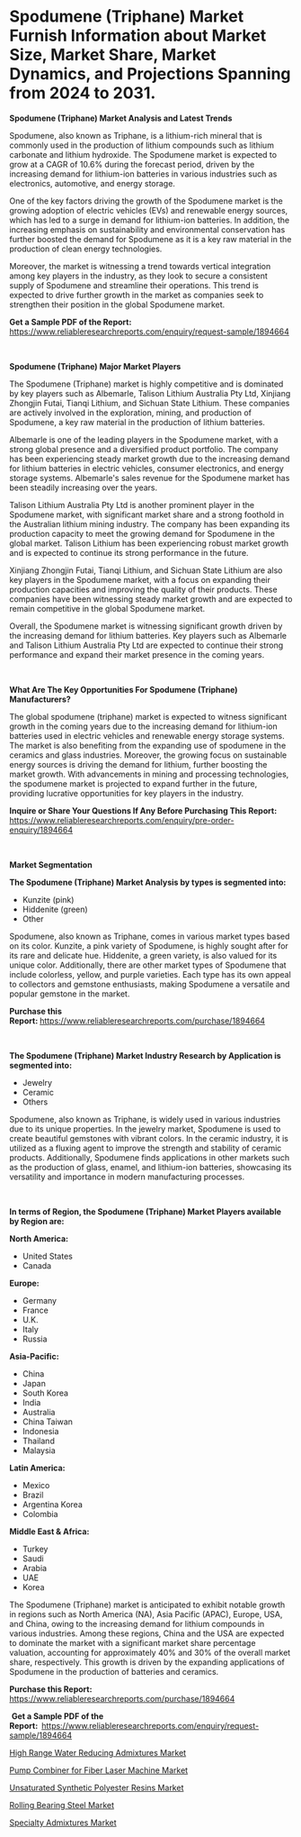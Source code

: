 <p><h1>Spodumene (Triphane) Market Furnish Information about Market Size, Market Share, Market Dynamics, and Projections Spanning from 2024 to 2031.</h1></p><p><strong>Spodumene (Triphane) Market Analysis and Latest Trends</strong></p>
<p><p>Spodumene, also known as Triphane, is a lithium-rich mineral that is commonly used in the production of lithium compounds such as lithium carbonate and lithium hydroxide. The Spodumene market is expected to grow at a CAGR of 10.6% during the forecast period, driven by the increasing demand for lithium-ion batteries in various industries such as electronics, automotive, and energy storage.</p><p>One of the key factors driving the growth of the Spodumene market is the growing adoption of electric vehicles (EVs) and renewable energy sources, which has led to a surge in demand for lithium-ion batteries. In addition, the increasing emphasis on sustainability and environmental conservation has further boosted the demand for Spodumene as it is a key raw material in the production of clean energy technologies.</p><p>Moreover, the market is witnessing a trend towards vertical integration among key players in the industry, as they look to secure a consistent supply of Spodumene and streamline their operations. This trend is expected to drive further growth in the market as companies seek to strengthen their position in the global Spodumene market.</p></p>
<p><strong>Get a Sample PDF of the Report:&nbsp;</strong> <a href="https://www.reliableresearchreports.com/enquiry/request-sample/1894664">https://www.reliableresearchreports.com/enquiry/request-sample/1894664</a></p>
<p>&nbsp;</p>
<p><strong>Spodumene (Triphane) Major Market Players</strong></p>
<p><p>The Spodumene (Triphane) market is highly competitive and is dominated by key players such as Albemarle, Talison Lithium Australia Pty Ltd, Xinjiang Zhongjin Futai, Tianqi Lithium, and Sichuan State Lithium. These companies are actively involved in the exploration, mining, and production of Spodumene, a key raw material in the production of lithium batteries.</p><p>Albemarle is one of the leading players in the Spodumene market, with a strong global presence and a diversified product portfolio. The company has been experiencing steady market growth due to the increasing demand for lithium batteries in electric vehicles, consumer electronics, and energy storage systems. Albemarle's sales revenue for the Spodumene market has been steadily increasing over the years.</p><p>Talison Lithium Australia Pty Ltd is another prominent player in the Spodumene market, with significant market share and a strong foothold in the Australian lithium mining industry. The company has been expanding its production capacity to meet the growing demand for Spodumene in the global market. Talison Lithium has been experiencing robust market growth and is expected to continue its strong performance in the future.</p><p>Xinjiang Zhongjin Futai, Tianqi Lithium, and Sichuan State Lithium are also key players in the Spodumene market, with a focus on expanding their production capacities and improving the quality of their products. These companies have been witnessing steady market growth and are expected to remain competitive in the global Spodumene market.</p><p>Overall, the Spodumene market is witnessing significant growth driven by the increasing demand for lithium batteries. Key players such as Albemarle and Talison Lithium Australia Pty Ltd are expected to continue their strong performance and expand their market presence in the coming years.</p></p>
<p>&nbsp;</p>
<p><strong>What Are The Key Opportunities For Spodumene (Triphane) Manufacturers?</strong></p>
<p><p>The global spodumene (triphane) market is expected to witness significant growth in the coming years due to the increasing demand for lithium-ion batteries used in electric vehicles and renewable energy storage systems. The market is also benefiting from the expanding use of spodumene in the ceramics and glass industries. Moreover, the growing focus on sustainable energy sources is driving the demand for lithium, further boosting the market growth. With advancements in mining and processing technologies, the spodumene market is projected to expand further in the future, providing lucrative opportunities for key players in the industry.</p></p>
<p><strong>Inquire or Share Your Questions If Any Before Purchasing This Report:</strong> <a href="https://www.reliableresearchreports.com/enquiry/pre-order-enquiry/1894664">https://www.reliableresearchreports.com/enquiry/pre-order-enquiry/1894664</a></p>
<p>&nbsp;</p>
<p><strong>Market Segmentation</strong></p>
<p><strong>The Spodumene (Triphane) Market Analysis by types is segmented into:</strong></p>
<p><ul><li>Kunzite (pink)</li><li>Hiddenite (green)</li><li>Other</li></ul></p>
<p><p>Spodumene, also known as Triphane, comes in various market types based on its color. Kunzite, a pink variety of Spodumene, is highly sought after for its rare and delicate hue. Hiddenite, a green variety, is also valued for its unique color. Additionally, there are other market types of Spodumene that include colorless, yellow, and purple varieties. Each type has its own appeal to collectors and gemstone enthusiasts, making Spodumene a versatile and popular gemstone in the market.</p></p>
<p><strong>Purchase this Report:&nbsp;</strong><a href="https://www.reliableresearchreports.com/purchase/1894664">https://www.reliableresearchreports.com/purchase/1894664</a></p>
<p>&nbsp;</p>
<p><strong>The Spodumene (Triphane) Market Industry Research by Application is segmented into:</strong></p>
<p><ul><li>Jewelry</li><li>Ceramic</li><li>Others</li></ul></p>
<p><p>Spodumene, also known as Triphane, is widely used in various industries due to its unique properties. In the jewelry market, Spodumene is used to create beautiful gemstones with vibrant colors. In the ceramic industry, it is utilized as a fluxing agent to improve the strength and stability of ceramic products. Additionally, Spodumene finds applications in other markets such as the production of glass, enamel, and lithium-ion batteries, showcasing its versatility and importance in modern manufacturing processes.</p></p>
<p>&nbsp;</p>
<p><strong>In terms of Region, the Spodumene (Triphane) Market Players available by Region are:</strong></p>
<p>
    <p> <strong> North America: </strong>
        <ul>
            <li>United States</li>
            <li>Canada</li>
        </ul>
        </p> 
    <p> <strong> Europe: </strong>
        <ul>
            <li>Germany</li>
            <li>France</li>
            <li>U.K.</li>
            <li>Italy</li>
            <li>Russia</li>
        </ul>
        </p> 
    <p> <strong> Asia-Pacific: </strong>
        <ul>
            <li>China</li>
            <li>Japan</li>
            <li>South Korea</li>
            <li>India</li>
            <li>Australia</li>
            <li>China Taiwan</li>
            <li>Indonesia</li>
            <li>Thailand</li>
            <li>Malaysia</li>
        </ul>
        </p> 
    <p> <strong> Latin America: </strong>
        <ul>
            <li>Mexico</li>
            <li>Brazil</li>
            <li>Argentina Korea</li>
            <li>Colombia</li>
        </ul>
        </p> 
    <p> <strong> Middle East & Africa: </strong>
        <ul>
            <li>Turkey</li>
            <li>Saudi</li>
            <li>Arabia</li>
            <li>UAE</li>
            <li>Korea</li>
        </ul>
    </p>
    </p>
<p><p>The Spodumene (Triphane) market is anticipated to exhibit notable growth in regions such as North America (NA), Asia Pacific (APAC), Europe, USA, and China, owing to the increasing demand for lithium compounds in various industries. Among these regions, China and the USA are expected to dominate the market with a significant market share percentage valuation, accounting for approximately 40% and 30% of the overall market share, respectively. This growth is driven by the expanding applications of Spodumene in the production of batteries and ceramics.</p></p>
<p><strong>Purchase this Report: </strong><a href="https://www.reliableresearchreports.com/purchase/1894664">https://www.reliableresearchreports.com/purchase/1894664</a></p>
<p>&nbsp;<strong>Get a Sample PDF of the Report:&nbsp;&nbsp;</strong><a href="https://www.reliableresearchreports.com/enquiry/request-sample/1894664">https://www.reliableresearchreports.com/enquiry/request-sample/1894664</a></p>
<p><strong></strong></p>
<p><p><a href="https://view.publitas.com/reportprime-1/high-range-water-reducing-admixtures-market-size-2024-2031-global-industrial-analysis-key-geographical-regions-market-share-top-key-players-product-types-and-forecast-research-report/">High Range Water Reducing Admixtures Market</a></p><p><a href="https://iodized-pantydraco-05c.notion.site/Pump-Combiner-for-Fiber-Laser-Machine-Market-Share-Market-New-Trends-Analysis-Report-By-Type-By-A-aae89414aca5426297d431494f28e2f1">Pump Combiner for Fiber Laser Machine Market</a></p><p><a href="https://military-diascia-e68.notion.site/Unsaturated-Synthetic-Polyester-Resins-Market-with-the-goal-of-estimating-the-market-size-and-future-11a3bc8c68504faabfd29a0f755a4e92">Unsaturated Synthetic Polyester Resins Market</a></p><p><a href="https://gentle-editor-9db.notion.site/Rolling-Bearing-Steel-Market-Growth-Market-Trends-COVID-19-Impact-and-Forecasts-for-period-from-2-d72e4447041843579f253ea04571614d">Rolling Bearing Steel Market</a></p><p><a href="https://view.publitas.com/reportprime-1/specialty-admixtures-market-challenges-opportunities-and-growth-drivers-and-major-market-players-forecasted-for-period-from-2024-2031/">Specialty Admixtures Market</a></p></p>